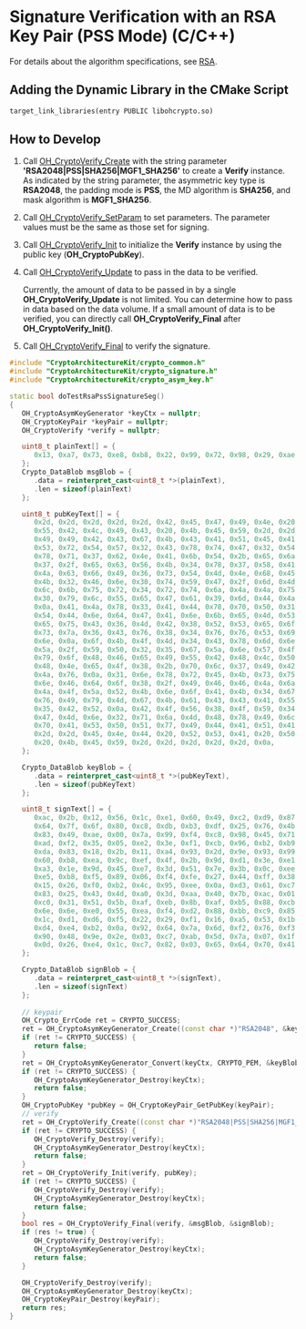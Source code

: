 # Signature Verification with an RSA Key Pair (PSS Mode) (C/C++)


For details about the algorithm specifications, see [RSA](crypto-sign-sig-verify-overview.md#rsa).


## Adding the Dynamic Library in the CMake Script
```txt
target_link_libraries(entry PUBLIC libohcrypto.so)
```

## How to Develop


1. Call [OH_CryptoVerify_Create](../../reference/apis-crypto-architecture-kit/_crypto_signature_api.md#oh_cryptoverify_create) with the string parameter **'RSA2048|PSS|SHA256|MGF1_SHA256'** to create a **Verify** instance. As indicated by the string parameter, the asymmetric key type is **RSA2048**, the padding mode is **PSS**, the MD algorithm is **SHA256**, and mask algorithm is **MGF1_SHA256**.

2. Call [OH_CryptoVerify_SetParam](../../reference/apis-crypto-architecture-kit/_crypto_signature_api.md#oh_cryptoverify_setparam) to set parameters. The parameter values must be the same as those set for signing.

3. Call [OH_CryptoVerify_Init](../../reference/apis-crypto-architecture-kit/_crypto_signature_api.md#oh_cryptoverify_init) to initialize the **Verify** instance by using the public key (**OH_CryptoPubKey**).

4. Call [OH_CryptoVerify_Update](../../reference/apis-crypto-architecture-kit/_crypto_signature_api.md#oh_cryptoverify_update) to pass in the data to be verified.
   
   Currently, the amount of data to be passed in by a single **OH_CryptoVerify_Update** is not limited. You can determine how to pass in data based on the data volume. If a small amount of data is to be verified, you can directly call **OH_CryptoVerify_Final** after **OH_CryptoVerify_Init()**.
   
5. Call [OH_CryptoVerify_Final](../../reference/apis-crypto-architecture-kit/_crypto_signature_api.md#oh_cryptoverify_final) to verify the signature.


```c++
#include "CryptoArchitectureKit/crypto_common.h"
#include "CryptoArchitectureKit/crypto_signature.h"
#include "CryptoArchitectureKit/crypto_asym_key.h"

static bool doTestRsaPssSignatureSeg()
{
   OH_CryptoAsymKeyGenerator *keyCtx = nullptr;
   OH_CryptoKeyPair *keyPair = nullptr;
   OH_CryptoVerify *verify = nullptr;

   uint8_t plainText[] = {
      0x13, 0xa7, 0x73, 0xe8, 0xb8, 0x22, 0x99, 0x72, 0x98, 0x29, 0xae, 0x74, 0xa8, 0x4a, 0xea, 0xa9,
   };
   Crypto_DataBlob msgBlob = {
      .data = reinterpret_cast<uint8_t *>(plainText),
      .len = sizeof(plainText)
   };

   uint8_t pubKeyText[] = {
      0x2d, 0x2d, 0x2d, 0x2d, 0x2d, 0x42, 0x45, 0x47, 0x49, 0x4e, 0x20, 0x52, 0x53, 0x41, 0x20, 0x50,
      0x55, 0x42, 0x4c, 0x49, 0x43, 0x20, 0x4b, 0x45, 0x59, 0x2d, 0x2d, 0x2d, 0x2d, 0x2d, 0x0a, 0x4d,
      0x49, 0x49, 0x42, 0x43, 0x67, 0x4b, 0x43, 0x41, 0x51, 0x45, 0x41, 0x76, 0x6a, 0x6c, 0x59, 0x35,
      0x53, 0x72, 0x54, 0x57, 0x32, 0x43, 0x78, 0x74, 0x47, 0x32, 0x54, 0x67, 0x54, 0x54, 0x39, 0x39,
      0x78, 0x71, 0x37, 0x62, 0x4e, 0x41, 0x6b, 0x54, 0x2b, 0x65, 0x6a, 0x75, 0x65, 0x7a, 0x37, 0x39,
      0x37, 0x2f, 0x65, 0x63, 0x56, 0x4b, 0x34, 0x78, 0x37, 0x58, 0x41, 0x4d, 0x6d, 0x73, 0x4a, 0x0a,
      0x4a, 0x63, 0x66, 0x49, 0x36, 0x73, 0x54, 0x4d, 0x4e, 0x68, 0x45, 0x6b, 0x70, 0x79, 0x63, 0x31,
      0x4b, 0x32, 0x46, 0x6e, 0x30, 0x74, 0x59, 0x47, 0x2f, 0x6d, 0x4d, 0x37, 0x72, 0x71, 0x6d, 0x6a,
      0x6c, 0x6b, 0x75, 0x72, 0x34, 0x72, 0x74, 0x6a, 0x4a, 0x4a, 0x75, 0x66, 0x34, 0x35, 0x45, 0x42,
      0x30, 0x79, 0x6c, 0x55, 0x65, 0x47, 0x61, 0x39, 0x6d, 0x44, 0x4a, 0x57, 0x76, 0x62, 0x2b, 0x73,
      0x0a, 0x41, 0x4a, 0x78, 0x33, 0x41, 0x44, 0x78, 0x70, 0x50, 0x31, 0x59, 0x36, 0x46, 0x61, 0x71,
      0x54, 0x44, 0x6e, 0x64, 0x47, 0x41, 0x6e, 0x6b, 0x65, 0x4d, 0x53, 0x2f, 0x56, 0x71, 0x53, 0x45,
      0x65, 0x75, 0x43, 0x36, 0x4d, 0x42, 0x38, 0x52, 0x53, 0x65, 0x6f, 0x31, 0x4f, 0x59, 0x4c, 0x53,
      0x73, 0x7a, 0x36, 0x43, 0x76, 0x38, 0x34, 0x76, 0x76, 0x53, 0x69, 0x32, 0x37, 0x32, 0x51, 0x44,
      0x6e, 0x0a, 0x6f, 0x4b, 0x4f, 0x4d, 0x34, 0x43, 0x78, 0x6d, 0x6e, 0x32, 0x31, 0x58, 0x5a, 0x43,
      0x5a, 0x2f, 0x59, 0x50, 0x32, 0x35, 0x67, 0x5a, 0x6e, 0x57, 0x4f, 0x61, 0x42, 0x4c, 0x50, 0x57,
      0x79, 0x6f, 0x48, 0x46, 0x65, 0x49, 0x55, 0x42, 0x48, 0x4c, 0x50, 0x69, 0x4a, 0x2b, 0x72, 0x58,
      0x48, 0x4e, 0x65, 0x4f, 0x38, 0x2b, 0x70, 0x6c, 0x37, 0x49, 0x42, 0x74, 0x66, 0x35, 0x67, 0x70,
      0x4a, 0x76, 0x0a, 0x31, 0x6e, 0x78, 0x72, 0x45, 0x4b, 0x73, 0x75, 0x2b, 0x6e, 0x64, 0x48, 0x43,
      0x6e, 0x46, 0x64, 0x6f, 0x38, 0x2f, 0x49, 0x46, 0x46, 0x4a, 0x6a, 0x70, 0x36, 0x73, 0x6f, 0x55,
      0x4a, 0x4f, 0x5a, 0x52, 0x4b, 0x6e, 0x6f, 0x41, 0x4b, 0x34, 0x67, 0x6a, 0x34, 0x48, 0x30, 0x50,
      0x76, 0x49, 0x79, 0x4d, 0x67, 0x4b, 0x61, 0x43, 0x43, 0x41, 0x55, 0x57, 0x70, 0x4a, 0x65, 0x76,
      0x35, 0x42, 0x52, 0x0a, 0x42, 0x4f, 0x56, 0x38, 0x4f, 0x59, 0x34, 0x48, 0x48, 0x6f, 0x42, 0x6b,
      0x47, 0x4d, 0x6e, 0x32, 0x71, 0x6a, 0x4d, 0x48, 0x78, 0x49, 0x6c, 0x71, 0x48, 0x50, 0x67, 0x59,
      0x70, 0x41, 0x53, 0x50, 0x51, 0x77, 0x49, 0x44, 0x41, 0x51, 0x41, 0x42, 0x0a, 0x2d, 0x2d, 0x2d,
      0x2d, 0x2d, 0x45, 0x4e, 0x44, 0x20, 0x52, 0x53, 0x41, 0x20, 0x50, 0x55, 0x42, 0x4c, 0x49, 0x43,
      0x20, 0x4b, 0x45, 0x59, 0x2d, 0x2d, 0x2d, 0x2d, 0x2d, 0x0a,
   };

   Crypto_DataBlob keyBlob = {
      .data = reinterpret_cast<uint8_t *>(pubKeyText),
      .len = sizeof(pubKeyText)
   };

   uint8_t signText[] = {
      0xac, 0x2b, 0x12, 0x56, 0x1c, 0xe1, 0x60, 0x49, 0xc2, 0xd9, 0x87, 0x89, 0xfb, 0xa3, 0xc5, 0x41,
      0x64, 0x7f, 0x6f, 0x80, 0xc8, 0xdb, 0xb3, 0xdf, 0x25, 0x76, 0x4b, 0x1e, 0x51, 0xaa, 0x0a, 0x6d,
      0x83, 0x49, 0xae, 0x00, 0x7a, 0x99, 0xf4, 0xc8, 0x98, 0x45, 0x71, 0xfc, 0x5e, 0xdb, 0xed, 0x31,
      0xad, 0xf2, 0x35, 0x05, 0xe2, 0x3e, 0xf1, 0xcb, 0x96, 0xb2, 0xb9, 0x59, 0xaf, 0x30, 0x25, 0xb0,
      0xda, 0x83, 0x18, 0x2b, 0x11, 0xa4, 0x93, 0x2d, 0x9e, 0x93, 0x99, 0x62, 0xdd, 0xea, 0x1b, 0xfa,
      0x60, 0xb8, 0xea, 0x9c, 0xef, 0x4f, 0x2b, 0x9d, 0xd1, 0x3e, 0xe1, 0x6b, 0x24, 0x98, 0x9d, 0x32,
      0xa3, 0x1e, 0x9d, 0x45, 0xe7, 0x3d, 0x51, 0x7e, 0x3b, 0x0c, 0xee, 0x3f, 0xca, 0x29, 0xd9, 0x02,
      0xe5, 0xb8, 0xf5, 0x89, 0x06, 0xf4, 0xfe, 0x27, 0x44, 0xff, 0x38, 0xed, 0x5a, 0x0e, 0x89, 0x16,
      0x15, 0x26, 0xf0, 0xb2, 0x4c, 0x95, 0xee, 0x0a, 0xd3, 0x61, 0xc7, 0xb2, 0x4b, 0xfd, 0x20, 0xb9,
      0x83, 0x25, 0x43, 0x4d, 0xa0, 0x3d, 0xaa, 0x40, 0x7b, 0xac, 0x01, 0x48, 0x8e, 0x2a, 0x96, 0x11,
      0xc0, 0x31, 0x51, 0x5b, 0xaf, 0xeb, 0x8b, 0xaf, 0xb5, 0x88, 0xcb, 0xe0, 0x97, 0x45, 0x36, 0xe9,
      0x6e, 0x6e, 0xe0, 0x55, 0xea, 0xf4, 0xd2, 0x88, 0xbb, 0xc9, 0x85, 0x94, 0xd5, 0x65, 0xeb, 0xa3,
      0x1c, 0xd1, 0xd6, 0xf5, 0x22, 0x29, 0xf1, 0x16, 0xa5, 0x53, 0x1b, 0xd0, 0x6c, 0xf6, 0x0d, 0xa8,
      0xd4, 0xe4, 0xb2, 0x0a, 0x92, 0x64, 0x7a, 0x6d, 0xf2, 0x76, 0xf3, 0xb0, 0x08, 0x44, 0x31, 0x31,
      0x90, 0x48, 0x9e, 0x2e, 0x03, 0xc7, 0xab, 0x5d, 0x7a, 0x07, 0x1f, 0x1d, 0x10, 0x21, 0x54, 0x60,
      0x0d, 0x26, 0xe4, 0x1c, 0xc7, 0x82, 0x03, 0x65, 0x64, 0x70, 0x41, 0x68, 0x0f, 0xfa, 0x64, 0x3c,
   };

   Crypto_DataBlob signBlob = {
      .data = reinterpret_cast<uint8_t *>(signText),
      .len = sizeof(signText)
   };
   
   // keypair
   OH_Crypto_ErrCode ret = CRYPTO_SUCCESS;
   ret = OH_CryptoAsymKeyGenerator_Create((const char *)"RSA2048", &keyCtx);
   if (ret != CRYPTO_SUCCESS) {
      return false;
   }
   ret = OH_CryptoAsymKeyGenerator_Convert(keyCtx, CRYPTO_PEM, &keyBlob, nullptr, &keyPair);
   if (ret != CRYPTO_SUCCESS) {
      OH_CryptoAsymKeyGenerator_Destroy(keyCtx);
      return false;
   }
   OH_CryptoPubKey *pubKey = OH_CryptoKeyPair_GetPubKey(keyPair);
   // verify
   ret = OH_CryptoVerify_Create((const char *)"RSA2048|PSS|SHA256|MGF1_SHA256", &verify);
   if (ret != CRYPTO_SUCCESS) {
      OH_CryptoVerify_Destroy(verify);
      OH_CryptoAsymKeyGenerator_Destroy(keyCtx);
      return false;
   }
   ret = OH_CryptoVerify_Init(verify, pubKey);
   if (ret != CRYPTO_SUCCESS) {
      OH_CryptoVerify_Destroy(verify);
      OH_CryptoAsymKeyGenerator_Destroy(keyCtx);
      return false;
   }
   bool res = OH_CryptoVerify_Final(verify, &msgBlob, &signBlob);
   if (res != true) {
      OH_CryptoVerify_Destroy(verify);
      OH_CryptoAsymKeyGenerator_Destroy(keyCtx);
      return false;
   }

   OH_CryptoVerify_Destroy(verify);
   OH_CryptoAsymKeyGenerator_Destroy(keyCtx);
   OH_CryptoKeyPair_Destroy(keyPair);
   return res;
}
```
